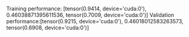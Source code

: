 Training performance: [tensor(0.9414, device='cuda:0'), 0.46038871395611536, tensor(0.7009, device='cuda:0')]
Validation performance:[tensor(0.9215, device='cuda:0'), 0.46018012583263573, tensor(0.6908, device='cuda:0')]